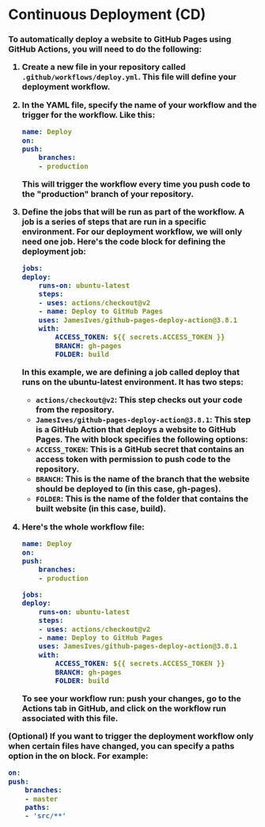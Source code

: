 <h1>Continuous Deployment (CD)</h1>
<h3>To automatically deploy a website to GitHub Pages using GitHub Actions, you will need to do the following:

1. Create a new file in your repository called `.github/workflows/deploy.yml`. This file will define your deployment workflow.

2. In the YAML file, specify the name of your workflow and the trigger for the workflow. Like this:

    ```yml
    name: Deploy
    on:
    push:
        branches:
        - production
    ```
    This will trigger the workflow every time you push code to the "production" branch of your repository.


3. Define the jobs that will be run as part of the workflow. A job is a series of steps that are run in a specific environment. For our deployment workflow, we will only need one job. Here's the code block for defining the deployment job:

    ```yml
    jobs:
    deploy:
        runs-on: ubuntu-latest
        steps:
        - uses: actions/checkout@v2
        - name: Deploy to GitHub Pages
        uses: JamesIves/github-pages-deploy-action@3.8.1
        with:
            ACCESS_TOKEN: ${{ secrets.ACCESS_TOKEN }}
            BRANCH: gh-pages
            FOLDER: build
    ```
    In this example, we are defining a job called deploy that runs on the ubuntu-latest environment. It has two steps:

    - `actions/checkout@v2`: This step checks out your code from the repository.
    - `JamesIves/github-pages-deploy-action@3.8.1`: This step is a GitHub Action that deploys a website to GitHub Pages. The with block specifies the following options:
    - `ACCESS_TOKEN`: This is a GitHub secret that contains an access token with permission to push code to the repository.
    - `BRANCH`: This is the name of the branch that the website should be deployed to (in this case, gh-pages).
    - `FOLDER`: This is the name of the folder that contains the built website (in this case, build).

4. Here's the whole workflow file:

    ```yml
    name: Deploy
    on:
    push:
        branches:
        - production

    jobs:
    deploy:
        runs-on: ubuntu-latest
        steps:
        - uses: actions/checkout@v2
        - name: Deploy to GitHub Pages
        uses: JamesIves/github-pages-deploy-action@3.8.1
        with:
            ACCESS_TOKEN: ${{ secrets.ACCESS_TOKEN }}
            BRANCH: gh-pages
            FOLDER: build
    ```
    To see your workflow run: push your changes, go to the Actions tab in GitHub, and click on the workflow run associated with this file.

(Optional) If you want to trigger the deployment workflow only when certain files have changed, you can specify a paths option in the on block. For example:

```yml
on:
push:
    branches:
    - master
    paths:
    - 'src/**'
```
